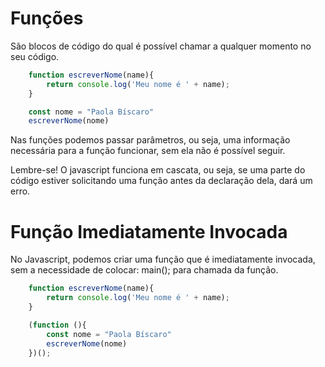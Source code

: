 # Funções

São blocos de código do qual é possível chamar a qualquer momento no seu código.

```javascript
    function escreverNome(name){
        return console.log('Meu nome é ' + name);
    }

    const nome = "Paola Bíscaro"
    escreverNome(nome)
```

Nas funções podemos passar parâmetros, ou seja, uma informação necessária para a função funcionar, sem ela não é possível seguir.

Lembre-se! O javascript funciona em cascata, ou seja, se uma parte do código estiver solicitando uma função antes da declaração dela, dará um erro.


# Função Imediatamente Invocada

No Javascript, podemos criar uma função que é imediatamente invocada, sem a necessidade de colocar: main(); para chamada da função.

```javascript
    function escreverNome(name){
        return console.log('Meu nome é ' + name);
    }

    (function (){
        const nome = "Paola Bíscaro"
        escreverNome(nome)
    })();
```
